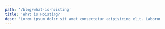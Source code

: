 ```yaml
---
path: '/blog/what-is-hoisting'
title: 'What is Hoisting?'
desc: 'Lorem ipsum dolor sit amet consectetur adipisicing elit. Laborum nihil culpa similique repellendus magnam dicta.'
---
```


